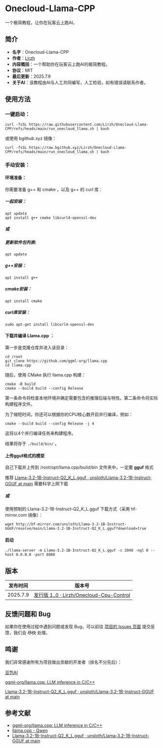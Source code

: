 # Onecloud-Llama-CPP
一个极简教程，让你在玩客云上跑AI。

## 简介

- **名字**：Onecloud-Llama-CPP
- **作者**：[Lirzh](https://github.com/lirzh)
- **内容概括**：一个帮助你在玩客云上跑AI的极简教程。
- **协议**：MIT
- **最后更新**：2025.7.9
- **关于AI**：该教程由AI与人工共同编写，人工检验，如有错误请联系作者。

## 使用方法

### 一键启动：

```
curl -fsSL https://raw.githubusercontent.com/Lirzh/Onecloud-Llama-CPP/refs/heads/main/run_onecloud_llama.sh | bash
```

或使用 bgithub.xyz 镜像：

```
curl -fsSL https://raw.bgithub.xyz/Lirzh/Onecloud-Llama-CPP/refs/heads/main/run_onecloud_llama.sh | bash
```

### 手动安装：

#### 环境准备：

你需要准备 g++ 和 cmake ，以及 g++ 的 curl 库：

##### 一起安装：

```
apt update
apt install g++ cmake libcurl4-openssl-dev
```

##### 或

##### 更新软件包列表:

```
apt update
```

##### g++安装：

```
apt install g++
```

##### cmake安装：

```
apt install cmake
```

##### curl库安装：

```
sudo apt-get install libcurl4-openssl-dev
```

#### 下载并编译 Llama.cpp ：

第一步是克隆仓库并进入该目录：

```
cd /root
git clone https://github.com/ggml-org/llama.cpp
cd llama.cpp
```

随后，使用 CMake 执行 llama.cpp 构建：

```
cmake -B build
cmake --build build --config Release
```

第一条命令将检查本地环境并确定需要包含的推理后端与特性。第二条命令将实际构建程序文件。

为了缩短时间，你还可以根据你的CPU核心数开启并行编译，例如：

```
cmake --build build --config Release -j 4
```

这将以4个并行编译任务来构建程序。

结果将存于 `./build/bin/` 。

#### 上传gguf格式的模型

自己下载并上传到 /root/opt/llama.cpp/build/bin 文件夹中，一定要 **gguf** 格式

推荐 [Llama-3.2-1B-Instruct-Q2_K_L.gguf · unsloth/Llama-3.2-1B-Instruct-GGUF at main](https://huggingface.co/unsloth/Llama-3.2-1B-Instruct-GGUF/blob/main/Llama-3.2-1B-Instruct-Q2_K_L.gguf) 需要科学上网下载

##### 或

使用预制的 Llama-3.2-1B-Instruct-Q2_K_L.gguf 下载方式（采用 hf-mirror.com 镜像）：

```
wget http://hf-mirror.com/unsloth/Llama-3.2-1B-Instruct-GGUF/resolve/main/Llama-3.2-1B-Instruct-Q2_K_L.gguf?download=true
```

#### 启动

```
./llama-server -m Llama-3.2-1B-Instruct-Q2_K_L.gguf -c 2048 -ngl 0 --host 0.0.0.0 -port 8080
```

## 版本

| 发布时间 | 版本号                                                       |
| -------- | ------------------------------------------------------------ |
| 2025.7.9 | [发行版 1..0 · Lirzh/Onecloud-Cpu-Control](https://github.com/Lirzh/Onecloud-Cpu-Control/releases/tag/1.1.0) |



## 反馈问题和 Bug

如果你在使用过程中遇到问题或发现 Bug，可以前往 [项目的 Issues 页面](https://github.com/lirzh/Onecloud-Llama-CPP/issues) 提交反馈，我们会 ~~尽快~~ 处理。

## 鸣谢

我们非常感谢所有为项目做出贡献的开发者（排名不分先后）：

[豆包AI](https://doubao.com)

[ggml-org/llama.cpp: LLM inference in C/C++](https://github.com/ggml-org/llama.cpp)

[Llama-3.2-1B-Instruct-Q2_K_L.gguf · unsloth/Llama-3.2-1B-Instruct-GGUF at main](https://huggingface.co/unsloth/Llama-3.2-1B-Instruct-GGUF/blob/main/Llama-3.2-1B-Instruct-Q2_K_L.gguf)

## 参考文献

- [ggml-org/llama.cpp: LLM inference in C/C++](https://github.com/ggml-org/llama.cpp)
- [llama.cpp - Qwen](https://qwen.readthedocs.io/zh-cn/latest/run_locally/llama.cpp.html)
- [Llama-3.2-1B-Instruct-Q2_K_L.gguf · unsloth/Llama-3.2-1B-Instruct-GGUF at main](https://huggingface.co/unsloth/Llama-3.2-1B-Instruct-GGUF/blob/main/Llama-3.2-1B-Instruct-Q2_K_L.gguf)

